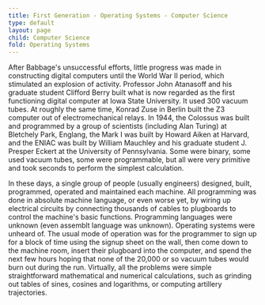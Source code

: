 ```yaml
---
title: First Generation - Operating Systems - Computer Science
type: default
layout: page
child: Computer Science
fold: Operating Systems
---
```


After Babbage's unsuccessful efforts, little progress was made in constructing
digital computers until the World War II period, which stimulated an explosion
of activity. Professor John Atanasoff and his graduate student Clifford Berry
built what is now regarded as the first functioning digital computer at Iowa
State University. It used 300 vacuum tubes. At roughly the same time, Konrad
Zuse in Berlin built the Z3 computer out of electromechanical relays. In 1944,
the Colossus was built and programmed by a group of scientists (including Alan
Turing) at Bletchely Park, Englang, the Mark I was built by Howard Aiken at
Harvard, and the ENIAC was built by William Mauchley and his graduate student
J. Presper Eckert at the University of Pennsylvania. Some were binary, some used
vacuum tubes, some were programmable, but all were very primitive and took
seconds to perform the simplest calculation.

In these days, a single group of people (usually engineers) designed, built,
programmed, operated and maintained each machine. All programming was done in
absolute machine language, or even worse yet, by wiring up electrical circuits
by connecting thousands of cables to plugboards to control the machine's basic
functions. Programming languages were unknown (even assemblt language was
unknown). Operating systems were unheard of. The usual mode of operation was for
the programmer to sign up for a block of time using the signup sheet on the
wall, then come down to the machine room, insert their plugboard into the
computer, and spend the next few hours hoping that none of the 20,000 or so
vacuum tubes would burn out during the run. Virtually, all the problems were
simple straightforward mathematical and numerical calculations, such as grinding
out tables of sines, cosines and logarithms, or computing artillery trajectories.
